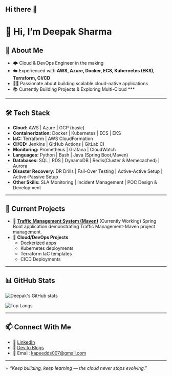 ## Hi there 👋

# 👋 Hi, I’m Deepak Sharma

## 🚀 About Me
- 🌩️ Cloud & DevOps Engineer in the making  
- ☁️ Experienced with **AWS, Azure, Docker, ECS, Kubernetes (EKS), Terraform, CI/CD**  
- 👨‍💻 Passionate about building scalable cloud-native applications  
- 📚 Currently Building Projects & Exploring Multi-Cloud *** 

---

## 🛠️ Tech Stack
- **Cloud:** AWS | Azure | GCP (basic)  
- **Containerization:** Docker | Kubernetes | ECS | EKS
- **IaC:** Terraform | AWS CloudFormation  
- **CI/CD:** Jenkins | GitHub Actions | GitLab CI  
- **Monitoring:** Prometheus | Grafana | CloudWatch  
- **Languages:** Python | Bash | Java (Spring Boot,Maven)
- **Databases:** SQL | RDS | DynamoDB | Redis(Cluster & Memecached) | Aurora
- **Disaster Recovery:** DR Drills | Fail-Over Testing | Active-Active Setup | Active-Passive Setup
- **Other Skills:** SLA Monitoring | Incident Management | POC Design & Development

---

## 📌 Current Projects
- 🔹 **[Traffic Management System (Maven)](https://github.com/kapeedx7/Traffic-Management-Using-Maven)** (Currently Working) 
   Spring Boot application demonstrating Traffic Management-Maven project management.  
- 🔹 **Cloud/DevOps Projects**  
   - Dockerized apps  
   - Kubernetes deployments  
   - Terraform IaC templates
   - CICD Deployments 

---

## 📊 GitHub Stats
![Deepak's GitHub stats](https://github-readme-stats.vercel.app/api?username=kapeedx7&show_icons=true&theme=tokyonight)

![Top Langs](https://github-readme-stats.vercel.app/api/top-langs/?username=kapeedx7&layout=compact&theme=tokyonight)

---

## 📫 Connect With Me
- 💼 [LinkedIn](https://www.linkedin.com/in/deepak-sharma-kapeed7/)  
- 📝 [Dev.to Blogs](https://dev.to/deepakaws7) 
- 📧 Email: kapeedds007@gmail.com  

---
⭐️ *“Keep building, keep learning — the cloud never stops evolving.”*  

